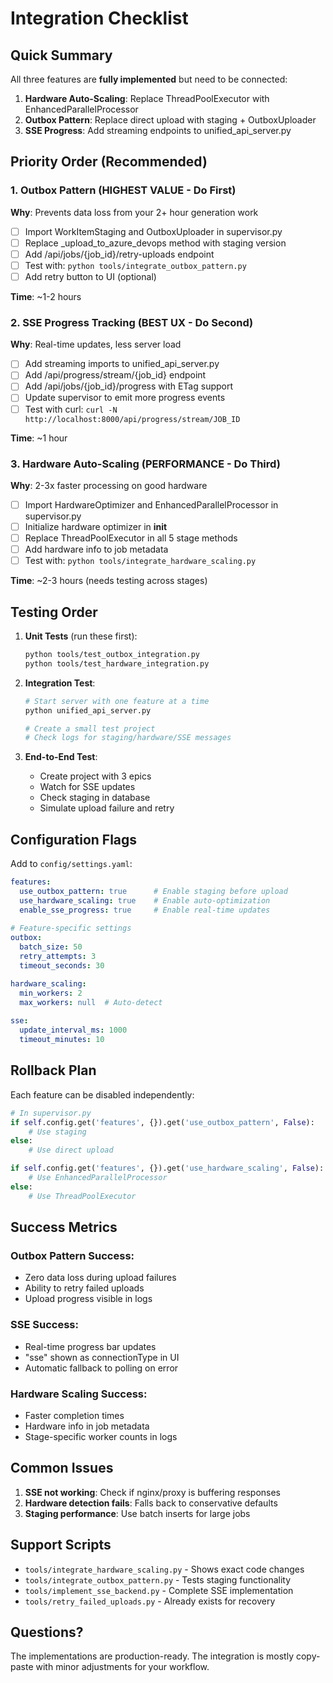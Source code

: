 # Integration Checklist

## Quick Summary

All three features are **fully implemented** but need to be connected:

1. **Hardware Auto-Scaling**: Replace ThreadPoolExecutor with EnhancedParallelProcessor
2. **Outbox Pattern**: Replace direct upload with staging + OutboxUploader  
3. **SSE Progress**: Add streaming endpoints to unified_api_server.py

## Priority Order (Recommended)

### 1. Outbox Pattern (HIGHEST VALUE - Do First)
**Why**: Prevents data loss from your 2+ hour generation work

- [ ] Import WorkItemStaging and OutboxUploader in supervisor.py
- [ ] Replace _upload_to_azure_devops method with staging version
- [ ] Add /api/jobs/{job_id}/retry-uploads endpoint
- [ ] Test with: `python tools/integrate_outbox_pattern.py`
- [ ] Add retry button to UI (optional)

**Time**: ~1-2 hours

### 2. SSE Progress Tracking (BEST UX - Do Second)  
**Why**: Real-time updates, less server load

- [ ] Add streaming imports to unified_api_server.py
- [ ] Add /api/progress/stream/{job_id} endpoint
- [ ] Add /api/jobs/{job_id}/progress with ETag support
- [ ] Update supervisor to emit more progress events
- [ ] Test with curl: `curl -N http://localhost:8000/api/progress/stream/JOB_ID`

**Time**: ~1 hour

### 3. Hardware Auto-Scaling (PERFORMANCE - Do Third)
**Why**: 2-3x faster processing on good hardware

- [ ] Import HardwareOptimizer and EnhancedParallelProcessor in supervisor.py
- [ ] Initialize hardware optimizer in __init__
- [ ] Replace ThreadPoolExecutor in all 5 stage methods
- [ ] Add hardware info to job metadata
- [ ] Test with: `python tools/integrate_hardware_scaling.py`

**Time**: ~2-3 hours (needs testing across stages)

## Testing Order

1. **Unit Tests** (run these first):
   ```bash
   python tools/test_outbox_integration.py
   python tools/test_hardware_integration.py
   ```

2. **Integration Test**:
   ```bash
   # Start server with one feature at a time
   python unified_api_server.py
   
   # Create a small test project
   # Check logs for staging/hardware/SSE messages
   ```

3. **End-to-End Test**:
   - Create project with 3 epics
   - Watch for SSE updates
   - Check staging in database
   - Simulate upload failure and retry

## Configuration Flags

Add to `config/settings.yaml`:

```yaml
features:
  use_outbox_pattern: true      # Enable staging before upload
  use_hardware_scaling: true    # Enable auto-optimization
  enable_sse_progress: true     # Enable real-time updates
  
# Feature-specific settings
outbox:
  batch_size: 50
  retry_attempts: 3
  timeout_seconds: 30

hardware_scaling:
  min_workers: 2
  max_workers: null  # Auto-detect
  
sse:
  update_interval_ms: 1000
  timeout_minutes: 10
```

## Rollback Plan

Each feature can be disabled independently:

```python
# In supervisor.py
if self.config.get('features', {}).get('use_outbox_pattern', False):
    # Use staging
else:
    # Use direct upload

if self.config.get('features', {}).get('use_hardware_scaling', False):
    # Use EnhancedParallelProcessor
else:
    # Use ThreadPoolExecutor
```

## Success Metrics

### Outbox Pattern Success:
- Zero data loss during upload failures
- Ability to retry failed uploads
- Upload progress visible in logs

### SSE Success:
- Real-time progress bar updates
- "sse" shown as connectionType in UI
- Automatic fallback to polling on error

### Hardware Scaling Success:
- Faster completion times
- Hardware info in job metadata
- Stage-specific worker counts in logs

## Common Issues

1. **SSE not working**: Check if nginx/proxy is buffering responses
2. **Hardware detection fails**: Falls back to conservative defaults
3. **Staging performance**: Use batch inserts for large jobs

## Support Scripts

- `tools/integrate_hardware_scaling.py` - Shows exact code changes
- `tools/integrate_outbox_pattern.py` - Tests staging functionality
- `tools/implement_sse_backend.py` - Complete SSE implementation
- `tools/retry_failed_uploads.py` - Already exists for recovery

## Questions?

The implementations are production-ready. The integration is mostly copy-paste with minor adjustments for your workflow.